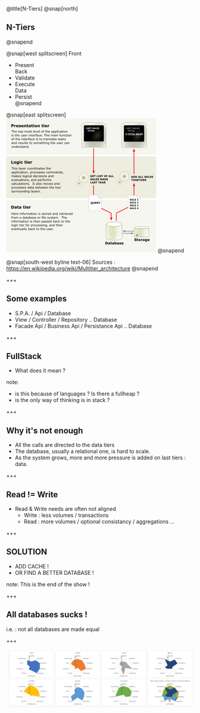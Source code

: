@title[N-Tiers]
@snap[north] 
## N-Tiers
@snapend

@snap[west splitscreen] 
Front <br /> 
- Present <br />
Back <br />
- Validate <br />
- Execute <br />
Data <br />
- Persist <br />
@snapend

@snap[east splitscreen]
![N-Tiers](_assets/Overview_of_a_three-tier_application_vectorVersion.png)
@snapend


@snap[south-west byline text-06]
Sources : https://en.wikipedia.org/wiki/Multitier_architecture
@snapend

+++
## Some examples
- S.P.A. / Api / Database
- View / Controller / Repository .. Database
- Facade Api / Business Api / Persistance Api .. Database

+++
## FullStack
- What does it mean ?

note: 
- is this because of languages ? Is there a fullheap ?
- is the only way of thinking is in stack ?


+++
## Why it's not enough
- All the calls are directed to the data tiers
- The database, usually a relational one, is hard to scale.
- As the system grows, more and more pressure is added on last tiers : data.

+++
## Read != Write
- Read & Write needs are often not aligned
  * Write : less volumes / transactions
  * Read : more volumes / optional consistancy / aggregations ...

+++
## SOLUTION

- ADD CACHE !
- OR FIND A BETTER DATABASE !

note:
This is the end of the show !

+++
## All databases sucks !
i.e. : not all databases are made equal

+++

![Databases](_assets/DbSkills.png)

